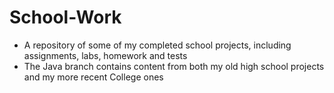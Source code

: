 # School-Work
 - A repository of some of my completed school projects, including assignments, labs, homework and tests
 - The Java branch contains content from both my old high school projects and my more recent College ones


